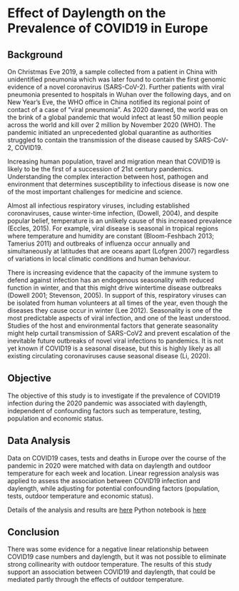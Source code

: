 # Effect of Daylength on the Prevalence of COVID19 in Europe 

## Background
On Christmas Eve 2019, a sample collected from a patient in China with unidentified pneumonia which was later found to contain the first genomic evidence of a novel coronavirus (SARS-CoV-2).  Further patients with viral pneumonia presented to hospitals in Wuhan over the following days, and on New Year’s Eve, the WHO office in China notified its regional point of contact of a case of “viral pneumonia”.  As 2020 dawned, the world was on the brink of a global pandemic that would infect at least 50 million people across the world and kill over 2 million by November 2020 (WHO).  The pandemic initiated an unprecedented global quarantine as authorities struggled to contain the transmission of the disease caused by SARS-CoV-2, COVID19.  

Increasing human population, travel and migration mean that COVID19 is likely to be the first of a succession of 21st century pandemics.  Understanding the complex interaction between host, pathogen and environment that determines susceptibility to infectious disease is now one of the most important challenges for medicine and science. 

Almost all infectious respiratory viruses, including established coronaviruses, cause winter-time infection, (Dowell, 2004), and despite popular belief, temperature is an unlikely cause of this increased prevalence (Eccles, 2015).  For example, viral disease is seasonal in tropical regions where temperature and humidity are constant (Bloom-Feshbach 2013; Tamerius 2011) and outbreaks of influenza occur annually and simultaneously at latitudes that are oceans apart (Lofgren 2007) regardless of variations in local climatic conditions and human behaviour. 

There is increasing evidence that the capacity of the immune system to defend against infection has an endogenous seasonality with reduced function in winter, and that this might drive wintertime disease outbreaks (Dowell 2001; Stevenson, 2005).  In support of this, respiratory viruses can be isolated from human volunteers at all times of the year, even though the diseases they cause occur in winter (Lee 2012).  Seasonality is one of the most predictable aspects of viral infection, and one of the least understood.  Studies of the host and environmental factors that generate seasonality might help curtail transmission of SARS-CoV2 and prevent escalation of the inevitable future outbreaks of novel viral infections to pandemics.  It is not yet known if COVID19 is a seasonal disease, but this is highly likely as all existing circulating coronaviruses cause seasonal disease (Li, 2020). 


##	Objective 
The objective of this study is to investigate if the prevalence of COVID19 infection during the 2020 pandemic was associated with daylength, independent of confounding factors such as temperature, testing, population and economic status.

## Data Analysis
Data on COVID19 cases, tests and deaths in Europe over the course of the pandemic in 2020 were matched with data on daylength and outdoor temperature for each week and location. Linear regression analysis was applied to assess the association between COVID19 infection and daylength, while adjusting for potential confounding factors (population, tests, outdoor temperature and economic status). 

Details of the analysis and results are [here]()
Python notebook is [here]()

## Conclusion
There was some evidence for a negative linear relationship between COVID19 case numbers and daylength, but it was not possible to eliminate strong collinearity with outdoor temperature. The results of this study support an association between COVID19 and daylength, that could be mediated partly through the effects of outdoor temperature.

## 
